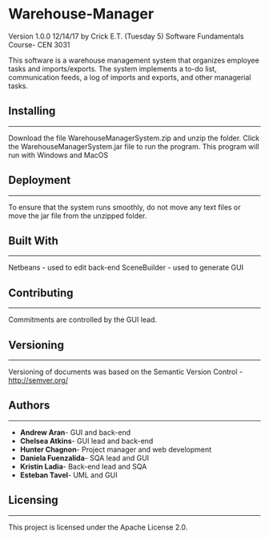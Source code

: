 # Warehouse-Manager 
Version 1.0.0 12/14/17
by Crick E.T. (Tuesday 5)
Software Fundamentals Course- CEN 3031

This software is a warehouse management system that organizes employee tasks and imports/exports. The system implements a to-do list, communication feeds, a log of imports and exports, and other managerial tasks. 

## Installing
----------------------------------------------------------------------
Download the file WarehouseManagerSystem.zip and unzip the folder. Click the WarehouseManagerSystem.jar file to run the program. This program will run with Windows and MacOS


## Deployment
----------------------------------------------------------------------
To ensure that the system runs smoothly, do not move any text files or move the jar file from the unzipped folder.


## Built With
----------------------------------------------------------------------
Netbeans - used to edit back-end
SceneBuilder - used to generate GUI


## Contributing
----------------------------------------------------------------------
Commitments are controlled by the GUI lead.


## Versioning
----------------------------------------------------------------------
Versioning of documents was based on the Semantic Version Control - http://semver.org/


## Authors
----------------------------------------------------------------------
* **Andrew Aran**- GUI and back-end
* **Chelsea Atkins**- GUI lead and back-end
* **Hunter Chagnon**- Project manager and web development
* **Daniela Fuenzalida**- SQA lead and GUI
* **Kristin Ladia**- Back-end lead and SQA
* **Esteban Tavel**- UML and GUI

## Licensing
----------------------------------------------------------------------
This project is licensed under the Apache License 2.0.
